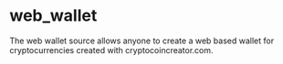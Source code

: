# web_wallet
The web wallet source allows anyone to create a web based wallet for cryptocurrencies created with cryptocoincreator.com.

